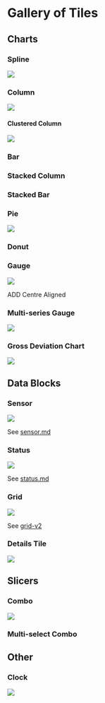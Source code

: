 # Gallery of Tiles

## Charts

### Spline

![](<../.gitbook/assets/image (35) (1).png>)

### Column

![](<../.gitbook/assets/image (41) (1) (1).png>)

#### Clustered Column

![](<../.gitbook/assets/image (46).png>)

### Bar

### Stacked Column

### Stacked Bar

### Pie

![](<../.gitbook/assets/image (42) (1) (1) (1).png>)

### Donut

### Gauge

![](<../.gitbook/assets/image (34) (1) (1) (1).png>)

ADD Centre Aligned

### Multi-series Gauge

![](<../.gitbook/assets/image (43) (1) (1) (1) (1).png>)

### Gross Deviation Chart

![](<../.gitbook/assets/image (46) (1) (1) (1).png>)

## Data Blocks

### Sensor

![](<../.gitbook/assets/image (39) (1) (1) (1) (1).png>)

See [sensor.md](sensor.md "mention")

### Status

![](<../.gitbook/assets/image (36) (1).png>)

See [status.md](status.md "mention")

### Grid

![](<../.gitbook/assets/image (38) (1) (1).png>)

See [grid-v2](grid-v2/ "mention")

### Details Tile

![](<../.gitbook/assets/image (40) (1) (1).png>)



## Slicers

### Combo

![](<../.gitbook/assets/image (45) (1).png>)

### Multi-select Combo

## Other

### Clock

![](<../.gitbook/assets/image (44) (1) (1) (1).png>)
